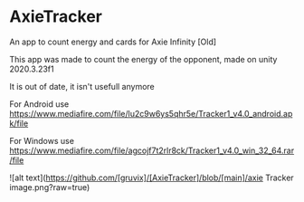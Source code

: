 # AxieTracker
An app to count energy and cards for Axie Infinity [Old]

This app was made to count the energy of the opponent, made on unity 2020.3.23f1

It is out of date, it isn't usefull anymore

For Android use https://www.mediafire.com/file/lu2c9w6ys5qhr5e/Tracker1_v4.0_android.apk/file

For Windows use https://www.mediafire.com/file/agcojf7t2rlr8ck/Tracker1_v4.0_win_32_64.rar/file

![alt text](https://github.com/[gruvix]/[AxieTracker]/blob/[main]/axie Tracker image.png?raw=true)
